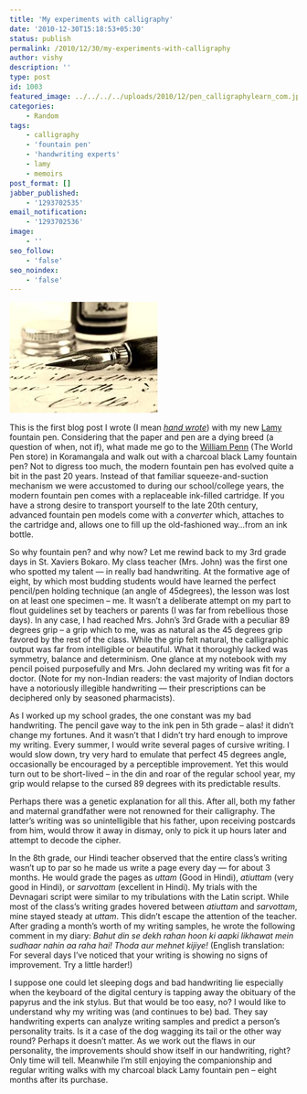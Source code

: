 ```yaml
---
title: 'My experiments with calligraphy'
date: '2010-12-30T15:18:53+05:30'
status: publish
permalink: /2010/12/30/my-experiments-with-calligraphy
author: vishy
description: ''
type: post
id: 1003
featured_image: ../../../../uploads/2010/12/pen_calligraphylearn_com.jpeg
categories: 
    - Random
tags:
    - calligraphy
    - 'fountain pen'
    - 'handwriting experts'
    - lamy
    - memoirs
post_format: []
jabber_published:
    - '1293702535'
email_notification:
    - '1293702536'
image:
    - ''
seo_follow:
    - 'false'
seo_noindex:
    - 'false'
---
```

![](../../../../uploads/2010/12/pen_calligraphylearn_com.jpeg)

This is the first blog post I wrote (I mean <span style="text-decoration: underline;">*hand wrote*</span>) with my new [Lamy](http://en.wikipedia.org/wiki/Lamy) fountain pen. Considering that the paper and pen are a dying breed (a question of when, not if), what made me go to the [William Penn](http://www.williampenn.net/index.php) (The World Pen store) in Koramangala and walk out with a charcoal black Lamy fountain pen? Not to digress too much, the modern fountain pen has evolved quite a bit in the past 20 years. Instead of that familiar squeeze-and-suction mechanism we were accustomed to during our school/college years, the modern fountain pen comes with a replaceable ink-filled cartridge. If you have a strong desire to transport yourself to the late 20th century, advanced fountain pen models come with a *converter* which, attaches to the cartridge and, allows one to fill up the old-fashioned way…from an ink bottle.

So why fountain pen? and why now? Let me rewind back to my 3rd grade days in St. Xaviers Bokaro. My class teacher (Mrs. John) was the first one who spotted my talent — in really bad handwriting. At the formative age of eight, by which most budding students would have learned the perfect pencil/pen holding technique (an angle of 45degrees), the lesson was lost on at least one specimen – me. It wasn’t a deliberate attempt on my part to flout guidelines set by teachers or parents (I was far from rebellious those days). In any case, I had reached Mrs. John’s 3rd Grade with a peculiar 89 degrees grip – a grip which to me, was as natural as the 45 degrees grip favored by the rest of the class. While the grip felt natural, the calligraphic output was far from intelligible or beautiful. What it thoroughly lacked was symmetry, balance and determinism. One glance at my notebook with my pencil poised purposefully and Mrs. John declared my writing was fit for a doctor. (Note for my non-Indian readers: the vast majority of Indian doctors have a notoriously illegible handwriting — their prescriptions can be deciphered only by seasoned pharmacists).

As I worked up my school grades, the one constant was my bad handwriting. The pencil gave way to the ink pen in 5th grade – alas! it didn’t change my fortunes. And it wasn’t that I didn’t try hard enough to improve my writing. Every summer, I would write several pages of cursive writing. I would slow down, try very hard to emulate that perfect 45 degrees angle, occasionally be encouraged by a perceptible improvement. Yet this would turn out to be short-lived – in the din and roar of the regular school year, my grip would relapse to the cursed 89 degrees with its predictable results.

Perhaps there was a genetic explanation for all this. After all, both my father and maternal grandfather were not renowned for their calligraphy. The latter’s writing was so unintelligible that his father, upon receiving postcards from him, would throw it away in dismay, only to pick it up hours later and attempt to decode the cipher.

In the 8th grade, our Hindi teacher observed that the entire class’s writing wasn’t up to par so he made us write a page every day — for about 3 months. He would grade the pages as *uttam* (Good in Hindi), *atiuttam* (very good in Hindi), or *sarvottam* (excellent in Hindi). My trials with the Devnagari script were similar to my tribulations with the Latin script. While most of the class’s writing grades hovered between *atiuttam* and *sarvottam*, mine stayed steady at *uttam*. This didn’t escape the attention of the teacher. After grading a month’s worth of my writing samples, he wrote the following comment in my diary: *Bahut din se dekh rahan hoon ki aapki likhawat mein sudhaar nahin aa raha hai! Thoda aur mehnet kijiye!* (English translation: For several days I’ve noticed that your writing is showing no signs of improvement. Try a little harder!)

I suppose one could let sleeping dogs and bad handwriting lie especially when the keyboard of the digital century is tapping away the obituary of the papyrus and the ink stylus. But that would be too easy, no? I would like to understand why my writing was (and continues to be) bad. They say handwriting experts can analyze writing samples and predict a person’s personality traits. Is it a case of the dog wagging its tail or the other way round? Perhaps it doesn’t matter. As we work out the flaws in our personality, the improvements should show itself in our handwriting, right? Only time will tell. Meanwhile I’m still enjoying the companionship and regular writing walks with my charcoal black Lamy fountain pen – eight months after its purchase.

